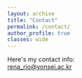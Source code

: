 ```yaml
---
layout: archive
title: "Contact"
permalink: /contact/
author_profile: true
classes: wide
---
```


Here's my contact info:<br>
rena_rio@yonsei.ac.kr
